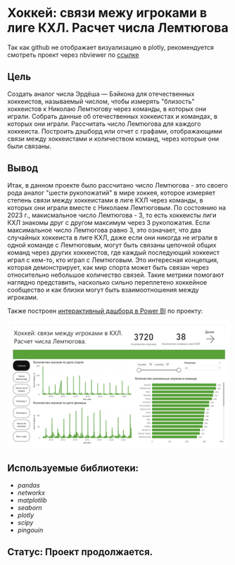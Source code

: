 # Хоккей: связи межу игроками в лиге КХЛ. Расчет числа Лемтюгова

Так как github не отображает визуализацию в plotly, рекомендуется смотреть проект через nbviewer по [ссылке](https://nbviewer.org/github/diana-legrand/pet_projects/blob/main/hockey_project/Diana_Legrand_Ho%D1%81key_Project.ipynb)

## Цель

Создать аналог числа Эрдёша — Бэйкона для отечественных хоккеистов, называемый числом, чтобы измерять "близость" хоккеистов к Николаю Лемтюгову через команды, в которых они играли. Собрать данные об отечественных хоккеистах и командах, в которых они играли. Рассчитать число Лемтюгова для каждого хоккеиста. Построить дэшборд или отчет с графами, отображающими связи между хоккеистами и количеством команд, через которые они были связаны.

## Вывод

Итак, в данном проекте было рассчитано число Лемтюгова - это своего рода аналог "шести рукопожатий" в мире хоккея, которое измеряет степень связи между хоккеистами в лиге КХЛ через команды, в которых они играли вместе с Николаем Лемтюговым. По состоянию на 2023 г., макисмальное число Лемтюгова - 3, то есть хоккеисты лиги КХЛ знакомы друг с другом максимум через 3 рукопожатия. Если максимальное число Лемтюгова равно 3, это означает, что два случайных хоккеиста в лиге КХЛ, даже если они никогда не играли в одной команде с Лемтюговым, могут быть связаны цепочкой общих команд через других хоккеистов, где каждый последующий хоккеист играл с кем-то, кто играл с Лемтюговым. Это интересная концепция, которая демонстрирует, как мир спорта может быть связан через относительно небольшое количество связей. Такие метрики помогают наглядно представить, насколько сильно переплетено хоккейное сообщество и как близки могут быть взаимоотношения между игроками.

Также построен [интерактивный дашборд в Power BI](https://app.powerbi.com/view?r=eyJrIjoiNGI0OGU1M2YtOTFjYy00YjgzLWFhZmMtNWI3MGJkMWNjNWI0IiwidCI6IjFjZDhlNDFkLTEyYTctNDkzYi1iOTRhLTNkMWZkOWY1MDA5OSIsImMiOjEwfQ%3D%3D&embedImagePlaceholder=true) по проекту:

![Иллюстрация к проекту](https://github.com/diana-legrand/pet_projects/blob/main/hockey_project/hockey_dashboard_project_page-0001.jpg)





## Используемые библиотеки:
- *pandas*
- *networkx*
- *matplotlib*
- *seaborn*
- *plotly*
- *scipy*
- *pingouin*

## Статус: Проект продолжается.